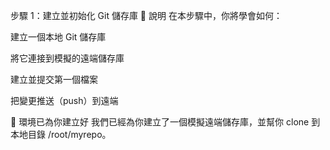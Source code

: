 步驟 1：建立並初始化 Git 儲存庫
📖 說明
在本步驟中，你將學會如何：

建立一個本地 Git 儲存庫

將它連接到模擬的遠端儲存庫

建立並提交第一個檔案

把變更推送（push）到遠端

📂 環境已為你建立好
我們已經為你建立了一個模擬遠端儲存庫，並幫你 clone 到本地目錄 /root/myrepo。